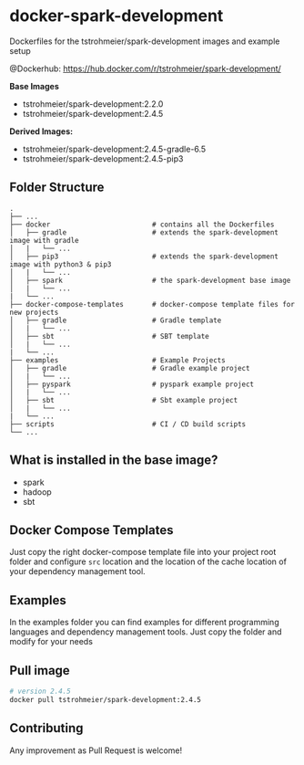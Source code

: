 # docker-spark-development
Dockerfiles for the tstrohmeier/spark-development images and example setup

@Dockerhub: https://hub.docker.com/r/tstrohmeier/spark-development/

**Base Images**

* tstrohmeier/spark-development:2.2.0
* tstrohmeier/spark-development:2.4.5

**Derived Images:**
* tstrohmeier/spark-development:2.4.5-gradle-6.5
* tstrohmeier/spark-development:2.4.5-pip3


## Folder Structure

    .
    ├── ...
    ├── docker                         # contains all the Dockerfiles
    │   ├── gradle                     # extends the spark-development image with gradle
    │   |   └── ...             
    │   ├── pip3                       # extends the spark-development image with python3 & pip3
    │   |   └── ...             
    │   ├── spark                      # the spark-development base image        
    │   |   └── ...               
    |   └── ...
    ├── docker-compose-templates       # docker-compose template files for new projects
    │   ├── gradle                     # Gradle template
    │   |   └── ...             
    │   ├── sbt                        # SBT template          
    │   |   └── ...               
    |   └── ...
    ├── examples                       # Example Projects
    │   ├── gradle                     # Gradle example project
    │   |   └── ...     
    │   ├── pyspark                    # pyspark example project
    │   |   └── ...    
    │   ├── sbt                        # Sbt example project
    │   |   └── ...          
    |   └── ...
    ├── scripts                        # CI / CD build scripts
    └── ...



## What is installed in the base image?
* spark
* hadoop 
* sbt


## Docker Compose Templates

Just copy the right docker-compose template file into your project root folder and configure `src` location and the location of the cache location of your dependency management tool.


## Examples

In the examples folder you can find examples for different programming languages and dependency management tools.
Just copy the folder and modify for your needs



## Pull image

``` bash
# version 2.4.5
docker pull tstrohmeier/spark-development:2.4.5
```


## Contributing
Any improvement as Pull Request is welcome!